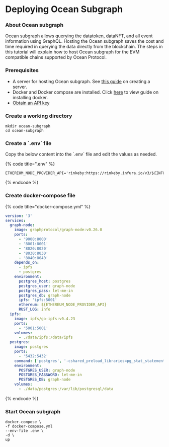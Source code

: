 # Deploying Ocean Subgraph

### About Ocean subgraph

Ocean subgraph allows querying the datatoken, dataNFT, and all event information using GraphQL. Hosting the Ocean subgraph saves the cost and time required in querying the data directly from the blockchain. The steps in this tutorial will explain how to host Ocean subgraph for the EVM compatible chains supported by Ocean Protocol.

### Prerequisites

* A server for hosting Ocean subgraph. See [this guide](setup-server.md) on creating a server.
* Docker and Docker compose are installed. Click [here](https://docs.docker.com/engine/install/) to view guide on installing docker.
* [Obtain an API key](../using-ocean-libraries/configuration.md#obtaining-api-key-for-ethereum-node-provider)

### Create a working directory

```
mkdir ocean-subgraph
cd ocean-subgraph
```

### Create a \`.env\` file

Copy the below content into the \`.env\` file and edit the values as needed.

{% code title=".env" %}
```
ETHEREUM_NODE_PROVIDER_API='rinkeby:https://rinkeby.infura.io/v3/${INFURA_PROJECT_ID}'
```
{% endcode %}

### Create docker-compose file

{% code title="docker-compose.yml" %}
```yaml
version: '3'
services:
  graph-node:
    image: graphprotocol/graph-node:v0.26.0
    ports:
      - '9000:8000'
      - '8001:8001'
      - '8020:8020'
      - '8030:8030'
      - '8040:8040'
    depends_on:
      - ipfs
      - postgres
    environment:
      postgres_host: postgres
      postgres_user: graph-node
      postgres_pass: let-me-in
      postgres_db: graph-node
      ipfs: 'ipfs:5001'
      ethereum: ${ETHEREUM_NODE_PROVIDER_API}
      RUST_LOG: info
  ipfs:
    image: ipfs/go-ipfs:v0.4.23
    ports:
      - '5001:5001'
    volumes:
      - ./data/ipfs:/data/ipfs
  postgres:
    image: postgres
    ports:
      - '5432:5432'
    command: ['postgres', '-cshared_preload_libraries=pg_stat_statements']
    environment:
      POSTGRES_USER: graph-node
      POSTGRES_PASSWORD: let-me-in
      POSTGRES_DB: graph-node
    volumes:
      - ./data/postgres:/var/lib/postgresql/data
```
{% endcode %}

### Start Ocean subgraph

```
docker-compose \
-f docker-compose.yml
--env-file .env \
-d \
up
```
